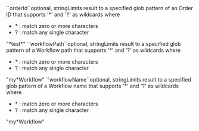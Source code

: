 <tr><td>``orderId``</td><td>optional, string</td><td>Limits result to a specified glob pattern of an Order ID 
that supports '&#42;' and '?' as wildcards where
<ul>
  <li> &#42; : match zero or more characters</li>
  <li> ? : match any single character</li>
</ul></td><td>"&#42;test&#42;"</td><td></td></tr>
<tr><td>``workflowPath``</td><td>optional, string</td><td>Limits result to a specified glob pattern of a Workflow path 
that supports '&#42;' and '?' as wildcards where
<ul>
  <li> &#42; : match zero or more characters</li>
  <li> ? : match any single character</li>
</ul></td><td>"my&#42;Workflow"</td><td></td></tr>
<tr><td>``workflowName``</td><td>optional, string</td><td>Limits result to a specified glob pattern of a Workflow name 
that supports '&#42;' and '?' as wildcards where
<ul>
  <li> &#42; : match zero or more characters</li>
  <li> ? : match any single character</li>
</ul></td><td>"my&#42;Workflow"</td><td></td></tr>
